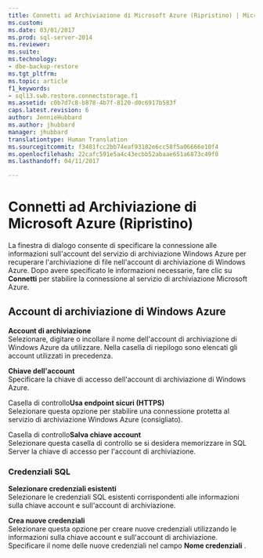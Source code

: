 ```yaml
---
title: Connetti ad Archiviazione di Microsoft Azure (Ripristino) | Microsoft Docs
ms.custom: 
ms.date: 03/01/2017
ms.prod: sql-server-2014
ms.reviewer: 
ms.suite: 
ms.technology:
- dbe-backup-restore
ms.tgt_pltfrm: 
ms.topic: article
f1_keywords:
- sql13.swb.restore.connectstorage.f1
ms.assetid: c0b7d7c8-b878-4b7f-8120-d0c6917b583f
caps.latest.revision: 6
author: JennieHubbard
ms.author: jhubbard
manager: jhubbard
translationtype: Human Translation
ms.sourcegitcommit: f3481fcc2bb74eaf93182e6cc58f5a06666e10f4
ms.openlocfilehash: 22cafc591e5a4c43ecbb52abaae651a6873c49f0
ms.lasthandoff: 04/11/2017

---
```

# <a name="connect-to-microsoft-azure-storage-restore"></a>Connetti ad Archiviazione di Microsoft Azure (Ripristino)
  La finestra di dialogo consente di specificare la connessione alle informazioni sull'account del servizio di archiviazione Windows Azure per recuperare l'archiviazione di file nell'account di archiviazione di Windows Azure. Dopo avere specificato le informazioni necessarie, fare clic su **Connetti** per stabilire la connessione al servizio di archiviazione Microsoft Azure.  
  
## <a name="windows-azure-storage-account"></a>Account di archiviazione di Windows Azure  
 **Account di archiviazione**  
 Selezionare, digitare o incollare il nome dell'account di archiviazione di Windows Azure da utilizzare. Nella casella di riepilogo sono elencati gli account utilizzati in precedenza.  
  
 **Chiave dell'account**  
 Specificare la chiave di accesso dell'account di archiviazione di Windows Azure.  
  
 Casella di controllo**Usa endpoint sicuri (HTTPS)**   
 Selezionare questa opzione per stabilire una connessione protetta al servizio di archiviazione Windows Azure (consigliato).  
  
 Casella di controllo**Salva chiave account**   
 Selezionare questa casella di controllo se si desidera memorizzare in SQL Server la chiave di accesso per l'account di archiviazione.  
  
### <a name="sql-credential"></a>Credenziali SQL  
 **Selezionare credenziali esistenti**  
 Selezionare le credenziali SQL esistenti corrispondenti alle informazioni sulla chiave account e sull'account di archiviazione.  
  
 **Crea nuove credenziali**  
 Selezionare questa opzione per creare nuove credenziali utilizzando le informazioni sulla chiave account e sull'account di archiviazione. Specificare il nome delle nuove credenziali nel campo **Nome credenziali** .  
  
  
